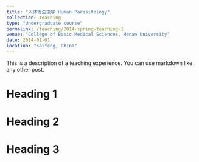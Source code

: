 ```yaml
---
title: "人体寄生虫学 Human Parasitology"
collection: teaching
type: "Undergraduate course"
permalink: /teaching/2014-spring-teaching-1
venue: "College of Basic Medical Sciences, Henan University"
date: 2014-01-01
location: "Kaifeng, China"
---
```


This is a description of a teaching experience. You can use markdown like any other post.

Heading 1
======

Heading 2
======

Heading 3
======